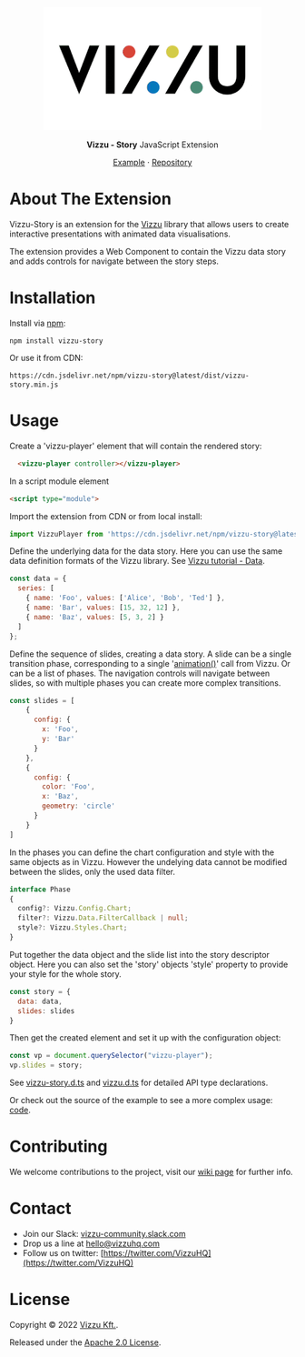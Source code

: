 <p align="center">
  <a href="https://github.com/vizzuhq/vizzu-lib">
    <img src="https://github.com/vizzuhq/vizzu-lib-doc/raw/main/docs/readme/infinite-60.gif" alt="Vizzu" />
  </a>
  <p align="center"><b>Vizzu - Story</b> JavaScript Extension</p>
  <p align="center">
    <a href="https://vizzuhq.github.io/vizzu-ext-js-story/docs/">Example</a>
    · <a href="https://github.com/vizzuhq/vizzu-ext-js-story/">Repository</a>
  </p>
</p>

# About The Extension

Vizzu-Story is an extension for the [Vizzu](https://github.com/vizzuhq/vizzu-lib)
library that allows users to create interactive presentations with animated data 
visualisations.

The extension provides a Web Component to contain the Vizzu data story and adds 
controls for navigate between the story steps.

# Installation

Install via [npm](https://www.npmjs.com/package/vizzu-story):

    npm install vizzu-story

Or use it from CDN:

    https://cdn.jsdelivr.net/npm/vizzu-story@latest/dist/vizzu-story.min.js

# Usage

Create a 'vizzu-player' element that will contain the rendered story:

```html
  <vizzu-player controller></vizzu-player>
```

In a script module element

```html
<script type="module">
```

Import the extension from CDN or from local install:

```javascript
import VizzuPlayer from 'https://cdn.jsdelivr.net/npm/vizzu-story@latest/dist/vizzu-story.min.js';
```

Define the underlying data for the data story. Here you can use the same data 
definition formats of the Vizzu library. 
See [Vizzu tutorial - Data](https://lib.vizzuhq.com/latest/#chapter-0.1).

```javascript
const data = {
  series: [
    { name: 'Foo', values: ['Alice', 'Bob', 'Ted'] },
    { name: 'Bar', values: [15, 32, 12] },
    { name: 'Baz', values: [5, 3, 2] }
  ]
};
```

Define the sequence of slides, creating a data story. A slide can be a single 
transition phase, corresponding to a single '[animation()](https://lib.vizzuhq.com/latest/#chapter-0.0)' call from Vizzu.
Or can be a list of phases. The navigation controls will navigate between slides,
so with multiple phases you can create more complex transitions.

```javascript
const slides = [
    {
      config: {
        x: 'Foo',
        y: 'Bar'
      }
    },
    {
      config: {
        color: 'Foo',
        x: 'Baz', 
        geometry: 'circle' 
      }
    }
]
```

In the phases you can define the chart configuration and style with the same
objects as in Vizzu. However the undelying data cannot be modified between the
slides, only the used data filter.

```typescript
interface Phase
{
  config?: Vizzu.Config.Chart;
  filter?: Vizzu.Data.FilterCallback | null;
  style?: Vizzu.Styles.Chart;
}
```

Put together the data object and the slide list into the story descriptor object.
Here you can also set the 'story' objects 'style' property to provide your style
for the whole story.

```javascript
const story = {
  data: data,
  slides: slides
}
```

Then get the created element and set it up with the configuration object:

```javascript
const vp = document.querySelector("vizzu-player");
vp.slides = story;
```

See [vizzu-story.d.ts](https://github.com/vizzuhq/vizzu-ext-js-story/blob/main/src/vizzu-story.d.ts) 
and [vizzu.d.ts](https://cdn.jsdelivr.net/npm/vizzu@latest/dist/vizzu.d.ts) for detailed API type declarations.

Or check out the source of the example to see a more complex usage:
[code](https://github.com/vizzuhq/vizzu-ext-js-story/blob/main/docs/index.js).

# Contributing

We welcome contributions to the project, visit our [wiki page](https://github.com/vizzuhq/vizzu-lib/wiki) for further info.

# Contact

* Join our Slack: [vizzu-community.slack.com](https://join.slack.com/t/vizzu-community/shared_invite/zt-w2nqhq44-2CCWL4o7qn2Ns1EFSf9kEg)
* Drop us a line at hello@vizzuhq.com
* Follow us on twitter: [https://twitter.com/VizzuHQ](https://twitter.com/VizzuHQ)

# License

Copyright © 2022 [Vizzu Kft.](https://vizzuhq.com).

Released under the [Apache 2.0 License](https://github.com/vizzuhq/vizzu-lib/blob/main/LICENSE).
